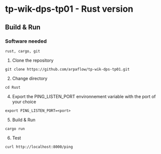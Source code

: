 # tp-wik-dps-tp01 - Rust version
## Build & Run
### Software needed
```
rust, cargo, git
```
1. Clone the repository
```
git clone https://github.com/arpaflow/tp-wik-dps-tp01.git
```
2. Change directory
```
cd Rust
```
4. Export the PING_LISTEN_PORT environnement variable with the port of your choice
```
export PING_LISTEN_PORT=<port>
```
5. Build & Run
```
cargo run
```
6. Test
```
curl http://localhost:8000/ping
```
